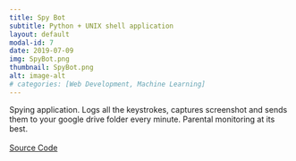 ```yaml
---
title: Spy Bot
subtitle: Python + UNIX shell application
layout: default
modal-id: 7
date: 2019-07-09
img: SpyBot.png
thumbnail: SpyBot.png
alt: image-alt
# categories: [Web Development, Machine Learning]
---
```

Spying application. Logs all the keystrokes, captures screenshot and sends them to your google drive folder every minute. Parental monitoring at its best.
<br><br>
[Source Code](https://github.com/techfreakworm/spybot)

